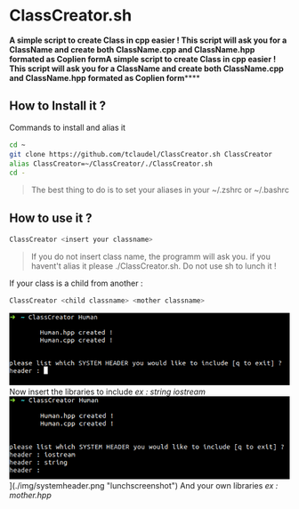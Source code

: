 # ClassCreator.sh

**A simple script to create Class in cpp easier !
This script will ask you for a ClassName and create both ClassName.cpp and ClassName.hpp formated as Coplien formA simple script to create Class in cpp easier !
This script will ask you for a ClassName and create both ClassName.cpp and ClassName.hpp formated as Coplien form******

## How to Install it ?

Commands to install and alias it
```bash
cd ~
git clone https://github.com/tclaudel/ClassCreator.sh ClassCreator
alias ClassCreator=~/ClassCreator/./ClassCreator.sh
cd -
```
> The best thing to do is to set your aliases in your ~/.zshrc or ~/.bashrc

## How to use it ?
```bash
ClassCreator <insert your classname>
```
>If you do not insert class name, the programm will ask you.
> if you havent't alias it please ./ClassCreator.sh. Do not use sh to lunch it !

If your class is a child from another :
```bash
ClassCreator <child classname> <mother classname>
```
[![lunchscreenshot](./img/lunch.png "lunchscreenshot")](./img/lunch.png "lunchscreenshot")
Now insert the libraries to include *ex : string iostream*
![lunchscreenshot](./img/systemheader.png "lunchscreenshot")](./img/systemheader.png "lunchscreenshot")
And your own libraries *ex : mother.hpp*
